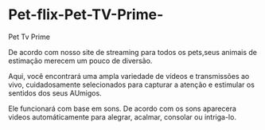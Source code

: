 # Pet-flix-Pet-TV-Prime-

Pet Tv Prime

De acordo com nosso site de streaming para todos os pets,seus animais de estimação merecem um  pouco de diversão.

Aqui, você encontrará uma ampla variedade de vídeos e transmissões ao vivo, 
cuidadosamente selecionados para capturar a atenção e estimular os sentidos dos seus AUmigos.

Ele funcionará com base em sons. De acordo com os sons aparecera videos automáticamente para alegrar, acalmar, consolar ou intriga-lo.

